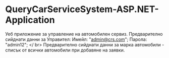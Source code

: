 # QueryCarServiceSystem-ASP.NET-Application
Уеб приложение за управление на автомобилен сервиз.
Предварително сийднати данни за Управител:  Имейл: "admin@crs.com"; Парола: "admin12"; </ br>
Предварително сийднати данни за марка автомобили - списък от всички автомобили при добавяне на заявки.
